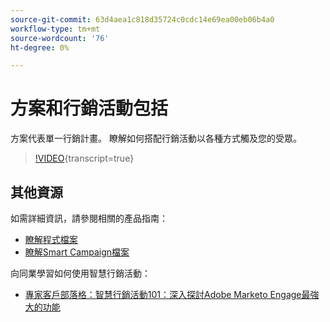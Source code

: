 ```yaml
---
source-git-commit: 63d4aea1c818d35724c0cdc14e69ea00eb06b4a0
workflow-type: tm+mt
source-wordcount: '76'
ht-degree: 0%

---
```

# 方案和行銷活動包括

方案代表單一行銷計畫。 瞭解如何搭配行銷活動以各種方式觸及您的受眾。

>[!VIDEO](https://video.tv.adobe.com/v/3418042/?quality=12&learn=on){transcript=true}

## 其他資源

如需詳細資訊，請參閱相關的產品指南：

* [瞭解程式檔案](https://experienceleague.adobe.com/docs/marketo/using/product-docs/core-marketo-concepts/programs/creating-programs/understanding-programs.html?lang=en)
* [瞭解Smart Campaign檔案](https://experienceleague.adobe.com/docs/marketo/using/product-docs/core-marketo-concepts/smart-campaigns/understanding-smart-campaigns.html?lang=en)

向同業學習如何使用智慧行銷活動：

* [專家客戶部落格：智慧行銷活動101：深入探討Adobe Marketo Engage最強大的功能](https://nation.marketo.com/t5/product-blogs/smart-campaigns-101-a-deep-dive-into-adobe-marketo-engage-s-most/ba-p/313385#M1838)